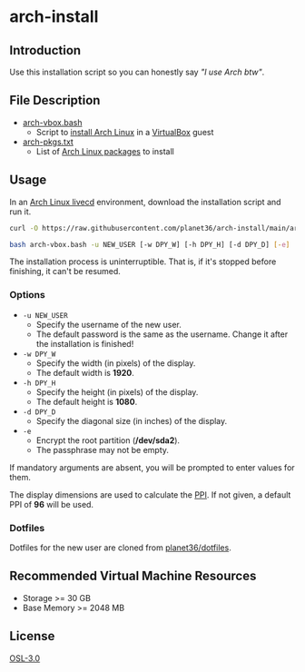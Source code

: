 # arch-install

## Introduction
Use this installation script so you can honestly say _"I use Arch btw"_.

## File Description
- [arch-vbox.bash](arch-vbox.bash)
  - Script to [install Arch Linux](https://wiki.archlinux.org/index.php/Installation_guide) in a [VirtualBox](https://www.virtualbox.org/) guest
- [arch-pkgs.txt](arch-pkgs.txt)
  - List of [Arch Linux packages](https://www.archlinux.org/packages/) to install

## Usage
In an  [Arch Linux livecd](https://www.archlinux.org/download/) environment, download the installation script and run it.
```sh
curl -O https://raw.githubusercontent.com/planet36/arch-install/main/arch-vbox.bash

bash arch-vbox.bash -u NEW_USER [-w DPY_W] [-h DPY_H] [-d DPY_D] [-e]
```

The installation process is uninterruptible.  That is, if it's stopped before finishing, it can't be resumed.

### Options
- `-u NEW_USER`
  - Specify the username of the new user.
  - The default password is the same as the username.  Change it after the installation is finished!
- `-w DPY_W`
  - Specify the width (in pixels) of the display.
  - The default width is **1920**.
- `-h DPY_H`
  - Specify the height (in pixels) of the display.
  - The default height is **1080**.
- `-d DPY_D`
  - Specify the diagonal size (in inches) of the display.
- `-e`
  - Encrypt the root partition (**/dev/sda2**).
  - The passphrase may not be empty.

If mandatory arguments are absent, you will be prompted to enter values for them.

The display dimensions are used to calculate the [PPI](https://en.wikipedia.org/wiki/Pixel_density#Calculation_of_monitor_PPI).  If not given, a default PPI of **96** will be used.

### Dotfiles
Dotfiles for the new user are cloned from [planet36/dotfiles](https://github.com/planet36/dotfiles).

## Recommended Virtual Machine Resources
- Storage >= 30 GB
- Base Memory >= 2048 MB

## License
[OSL-3.0](https://opensource.org/licenses/OSL-3.0)

